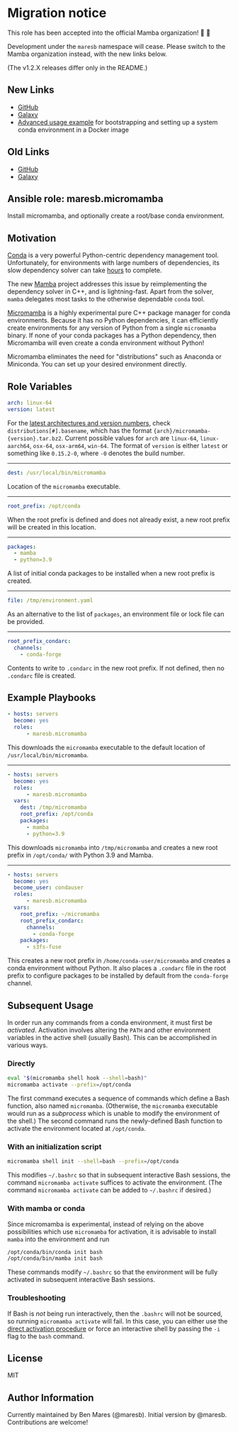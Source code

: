 # Migration notice

This role has been accepted into the official Mamba organization! 🎉 🚀

Development under the `maresb` namespace will cease. Please switch to the Mamba organization instead, with the new links below.

(The v1.2.X releases differ only in the README.)

## New Links

* [GitHub](https://github.com/mamba-org/ansible-role-micromamba)
* [Galaxy](https://galaxy.ansible.com/mambaorg/micromamba)
* [Advanced usage example](https://github.com/maresb/micromamba-role-example) for bootstrapping and setting up a system conda environment in a Docker image

## Old Links

* [GitHub](https://github.com/maresb/ansible-micromamba-role)
* [Galaxy](https://galaxy.ansible.com/maresb/micromamba)

## Ansible role: maresb.micromamba

Install micromamba, and optionally create a root/base conda environment.

## Motivation

[Conda](https://docs.conda.io/projects/conda) is a very powerful Python-centric dependency management tool. Unfortunately, for environments with large numbers of dependencies, its slow dependency solver can take [hours](https://github.com/iterative/dvc.org/issues/2370#issuecomment-818891218) to complete.

The new [Mamba](https://github.com/mamba-org/mamba) project addresses this issue by reimplementing the dependency solver in C++, and is lightning-fast. Apart from the solver, `mamba` delegates most tasks to the otherwise dependable `conda` tool.

[Micromamba](https://github.com/mamba-org/mamba#micromamba) is a highly experimental pure C++ package manager for conda environments. Because it has no Python dependencies, it can efficiently create environments for any version of Python from a single `micromamba` binary. If none of your conda packages has a Python dependency, then Micromamba will even create a conda environment without Python!

Micromamba eliminates the need for "distributions" such as Anaconda or Miniconda. You can set up your desired environment directly.

## Role Variables

```yaml
arch: linux-64
version: latest
```

For the [latest architectures and version numbers](https://api.anaconda.org/release/conda-forge/micromamba/latest), check `distributions[#].basename`, which has the format `{arch}/micromamba-{version}.tar.bz2`. Current possible values for `arch` are `linux-64`, `linux-aarch64`, `osx-64`, `osx-arm64`, `win-64`. The format of `version` is either `latest` or something like `0.15.2-0`, where `-0` denotes the build number.

---

```yaml
dest: /usr/local/bin/micromamba
```

Location of the `micromamba` executable.

---

```yaml
root_prefix: /opt/conda
```

When the root prefix is defined and does not already exist, a new root prefix will be created in this location.

---

```yaml
packages:
  - mamba
  - python=3.9
```

A list of initial conda packages to be installed when a new root prefix is created.

---

```yaml
file: /tmp/environment.yaml
```

As an alternative to the list of `packages`, an environment file or lock file can be provided.

---

```yaml
root_prefix_condarc:
  channels:
    - conda-forge
```

Contents to write to `.condarc` in the new root prefix. If not defined, then no `.condarc` file is created.

## Example Playbooks

```yaml
- hosts: servers
  become: yes
  roles:
      - maresb.micromamba
```

This downloads the `micromamba` executable to the default location of `/usr/local/bin/micromamba`.

---

```yaml
- hosts: servers
  become: yes
  roles:
      - maresb.micromamba
  vars:
    dest: /tmp/micromamba
    root_prefix: /opt/conda
    packages:
      - mamba
      - python=3.9
```

This downloads `micromamba` into `/tmp/micromamba` and creates a new root prefix in `/opt/conda/` with Python 3.9 and Mamba.

---

```yaml
- hosts: servers
  become: yes
  become_user: condauser
  roles:
      - maresb.micromamba
  vars:
    root_prefix: ~/micromamba
    root_prefix_condarc:
      channels:
        - conda-forge
    packages:
      - s3fs-fuse
```

This creates a new root prefix in `/home/conda-user/micromamba` and creates a conda environment without Python. It also places a `.condarc` file in the root prefix to configure packages to be installed by default from the `conda-forge` channel.

## Subsequent Usage

In order run any commands from a conda environment, it must first be *activated*. Activation involves altering the `PATH` and other environment variables in the active shell (usually Bash). This can be accomplished in various ways.

### Directly

```bash
eval "$(micromamba shell hook --shell=bash)"
micromamba activate --prefix=/opt/conda
```

The first command executes a sequence of commands which define a Bash function, also named `micromamba`. (Otherwise, the `micromamba` executable would run as a *subprocess* which is unable to modify the environment of the shell.) The second command runs the newly-defined Bash function to activate the environment located at `/opt/conda`.

### With an initialization script

```bash
micromamba shell init --shell=bash --prefix=/opt/conda
```

This modifies `~/.bashrc` so that in subsequent interactive Bash sessions, the command `micromamba activate` suffices to activate the environment. (The command `micromamba activate` can be added to `~/.bashrc` if desired.)

### With mamba or conda

Since micromamba is experimental, instead of relying on the above possibilities which use `micromamba` for activation, it is advisable to install `mamba` into the environment and run

```bash
/opt/conda/bin/conda init bash
/opt/conda/bin/mamba init bash
```

These commands modify `~/.bashrc` so that the environment will be fully activated in subsequent interactive Bash sessions.

### Troubleshooting

If Bash is *not* being run interactively, then the `.bashrc` will not be sourced, so running `micromamba activate` will fail. In this case, you can either use the [direct activation procedure](#directly) or force an interactive shell by passing the `-i` flag to the `bash` command.

## License

MIT

## Author Information

Currently maintained by Ben Mares (@maresb). Initial version by @maresb. Contributions are welcome!
